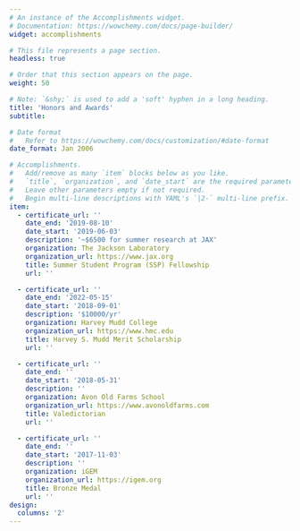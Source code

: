 ```yaml
---
# An instance of the Accomplishments widget.
# Documentation: https://wowchemy.com/docs/page-builder/
widget: accomplishments

# This file represents a page section.
headless: true

# Order that this section appears on the page.
weight: 50

# Note: `&shy;` is used to add a 'soft' hyphen in a long heading.
title: 'Honors and Awards'
subtitle:

# Date format
#   Refer to https://wowchemy.com/docs/customization/#date-format
date_format: Jan 2006

# Accomplishments.
#   Add/remove as many `item` blocks below as you like.
#   `title`, `organization`, and `date_start` are the required parameters.
#   Leave other parameters empty if not required.
#   Begin multi-line descriptions with YAML's `|2-` multi-line prefix.
item:
  - certificate_url: ''
    date_end: '2019-08-10'
    date_start: '2019-06-03'
    description: '~$6500 for summer research at JAX'
    organization: The Jackson Laboratory
    organization_url: https://www.jax.org
    title: Summer Student Program (SSP) Fellowship
    url: ''

  - certificate_url: ''
    date_end: '2022-05-15'
    date_start: '2018-09-01'
    description: '$10000/yr'
    organization: Harvey Mudd College
    organization_url: https://www.hmc.edu
    title: Harvey S. Mudd Merit Scholarship
    url: ''

  - certificate_url: ''
    date_end: ''
    date_start: '2018-05-31'
    description: ''
    organization: Avon Old Farms School
    organization_url: https://www.avonoldfarms.com
    title: Valedictorian
    url: ''

  - certificate_url: ''
    date_end: ''
    date_start: '2017-11-03'
    description: ''
    organization: iGEM
    organization_url: https://igem.org
    title: Bronze Medal
    url: ''
design:
  columns: '2'
---
```

